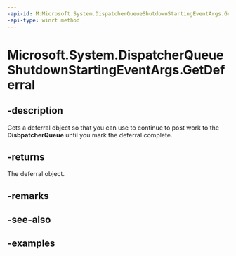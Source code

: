 ```yaml
---
-api-id: M:Microsoft.System.DispatcherQueueShutdownStartingEventArgs.GetDeferral
-api-type: winrt method
---
```


<!-- Method syntax.
public Deferral DispatcherQueueShutdownStartingEventArgs.GetDeferral()
-->

# Microsoft.System.DispatcherQueueShutdownStartingEventArgs.GetDeferral

## -description
Gets a deferral object so that you can use to continue to post work to the **DisbpatcherQueue** until you mark the deferral complete.

## -returns
The deferral object.

## -remarks

## -see-also

## -examples
